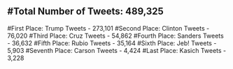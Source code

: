 #Total Number of Tweets: 489,325 
---
#First Place: Trump Tweets - 273,101
#Second Place: Clinton Tweets - 76,020
#Third Place: Cruz Tweets - 54,862
#Fourth Place: Sanders Tweets - 36,632
#Fifth Place: Rubio Tweets - 35,164
#Sixth Place: Jeb! Tweets - 5,903
#Seventh Place: Carson Tweets - 4,424
#Last Place: Kasich Tweets - 3,228
